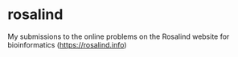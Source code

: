 # rosalind
My submissions to the online problems on the Rosalind website for bioinformatics (https://rosalind.info)
